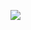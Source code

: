 <!-- GitHub stats from https://github.com/anuraghazra/github-readme-stats -->
![](https://github-readme-stats.vercel.app/api?username=wjz224&theme=radical&hide_border=false&include_all_commits=true&count_private=true)<br/>

<!--
**wjz224/wjz224** is a ✨ _special_ ✨ repository because its `README.md` (this file) appears on your GitHub profile.

Here are some ideas to get you started:

- 🔭 I’m currently working on ...
- 🌱 I’m currently learning ...
- 👯 I’m looking to collaborate on ...
- 🤔 I’m looking for help with ...
- 💬 Ask me about ...
- 📫 How to reach me: ...
- 😄 Pronouns: ...
- ⚡ Fun fact: ...
-->
